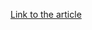 [Link to the article](https://thedfirreport.com/2025/07/14/kongtuke-filefix-leads-to-new-interlock-rat-variant/)
